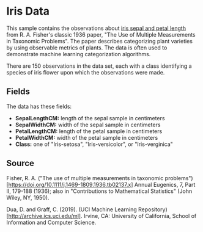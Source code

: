 # Iris Data

This sample contains the observations about [iris sepal and petal length](https://archive.ics.uci.edu/ml/datasets/iris) from R. A. Fisher's classic 1936 paper, "The Use of Multiple Measurements in Taxonomic Problems". The paper describes categorizing plant varieties by using observable metrics of plants. The data is often used to demonstrate machine learning categorization algorithms.

There are 150 observations in the data set, each with a class identifying a species of iris flower upon which the observations were made.

## Fields

The data has these fields:

- **SepalLengthCM:** length of the sepal sample in centimeters
- **SepalWidthCM:** width of the sepal sample in centimeters
- **PetalLengthCM:** length of the petal sample in centimeters
- **PetalWidthCM:** width of the petal sample in centimeters
- **Class:** one of "Iris-setosa", "Iris-versicolor", or "Iris-verginica"

## Source

Fisher, R. A. ("The use of multiple measurements in taxonomic problems")[https://doi.org/10.1111/j.1469-1809.1936.tb02137.x] Annual Eugenics, 7, Part II, 179-188 (1936); also in "Contributions to Mathematical Statistics" (John Wiley, NY, 1950).

Dua, D. and Graff, C. (2019). (UCI Machine Learning Repository)[http://archive.ics.uci.edu/ml]. Irvine, CA: University of 
California, School of Information and Computer Science.

